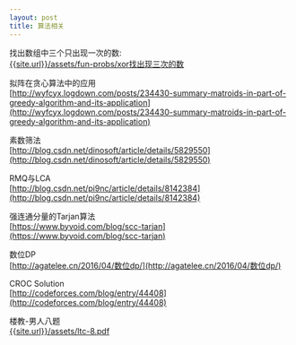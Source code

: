 ```yaml
---
layout: post
title: 算法相关
---
```


找出数组中三个只出现一次的数:<br>
[{{site.url}}/assets/fun-probs/xor找出现三次的数]({{site.url}}/assets/fun-probs/xor找出现三次的数.html)

拟阵在贪心算法中的应用<br>
[http://wyfcyx.logdown.com/posts/234430-summary-matroids-in-part-of-greedy-algorithm-and-its-application](http://wyfcyx.logdown.com/posts/234430-summary-matroids-in-part-of-greedy-algorithm-and-its-application)
<br>

素数筛法<br>
[http://blog.csdn.net/dinosoft/article/details/5829550](http://blog.csdn.net/dinosoft/article/details/5829550)
<br>

RMQ与LCA<br>
[http://blog.csdn.net/pi9nc/article/details/8142384](http://blog.csdn.net/pi9nc/article/details/8142384)
<br>

强连通分量的Tarjan算法<br>
[https://www.byvoid.com/blog/scc-tarjan](https://www.byvoid.com/blog/scc-tarjan)
<br>

数位DP<br>
[http://agatelee.cn/2016/04/数位dp/](http://agatelee.cn/2016/04/数位dp/)

CROC Solution<br>
[http://codeforces.com/blog/entry/44408](http://codeforces.com/blog/entry/44408)
<br>

楼教-男人八题<br>
[{{site.url}}/assets/ltc-8.pdf]({{site.url}}/assets/ltc-8.pdf)
<br>